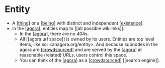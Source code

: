 # Entity

- A [[thing]] or a [[being]] with distinct and independent [[existence]].
- In the [[agora]], entities map to [[all possible wikilinks]].
  - In the [[agora]], there are no 404s.
  - All [[agora url space]] is owned by its users. Entities are top level items, like so: <anagora.org/entity>. And because subnodes in the agora are [[crowdsourced]] and are served by the [[agora]] at reasonable (related) URLs, users control this space.
  - You can think of the [[agora]] as a [[crowdsourced]] [[search engine]].


[//begin]: # "Autogenerated link references for markdown compatibility"
[thing]: thing "Thing"
[being]: being "Being"
[existence]: existence "Existence"
[agora]: agora "Agora"
[crowdsourced]: crowdsourced "Crowdsourced"
[//end]: # "Autogenerated link references"